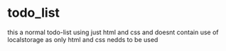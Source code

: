 # todo_list
this a normal todo-list using just html and css and doesnt contain use of localstorage as only html and css nedds to be used
